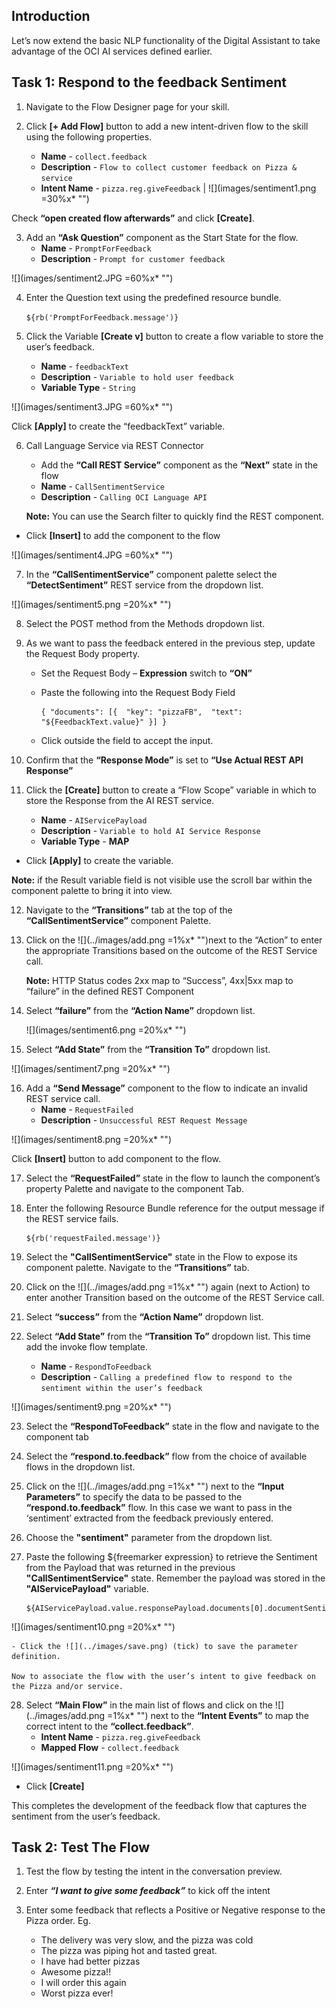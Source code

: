 ## Introduction

Let’s now extend the basic NLP functionality of the Digital Assistant to take advantage of the OCI AI services defined earlier.

## Task 1: Respond to the feedback Sentiment



1.  Navigate to the Flow Designer page for your skill.
	
2.  Click **[+ Add Flow]** button to add a new intent-driven flow to the skill using the following properties.
    *   **Name** - `collect.feedback`
    *   **Description** - `Flow to collect customer feedback on Pizza & service`
    *   **Intent Name** - `pizza.reg.giveFeedback`
| 
![](images/sentiment1.png =30%x*  "")

Check **“open created flow afterwards”** and click **[Create]**.
			

3.  Add an **“Ask Question”** component as the Start State for the flow.
    *   **Name** - `PromptForFeedback`
    *   **Description** - `Prompt for customer feedback`
	

![](images/sentiment2.JPG =60%x*  "")

4.  Enter the Question text using the predefined resource bundle.

    `${rb('PromptForFeedback.message')}`

5.  Click the Variable **[Create v]** button to create a flow variable to store the user’s feedback.
    *   **Name** - `feedbackText`
    *   **Description** - `Variable to hold user feedback`
    *   **Variable Type** - `String`

![](images/sentiment3.JPG =60%x*  "")
		
Click **[Apply]** to create the “feedbackText” variable.

6. Call Language Service via REST Connector

   - Add the **“Call REST Service”** component as the **“Next”** state in the flow
    
    *   **Name** - `CallSentimentService`
    *   **Description** - `Calling OCI Language API`

     **Note:** You can use the Search filter to quickly find the REST component.

 - Click **[Insert]** to add the component to the flow

![](images/sentiment4.JPG =60%x*  "")

				
7. In the **“CallSentimentService”** component palette select the **“DetectSentiment”** REST service from the dropdown list.

![](images/sentiment5.png =20%x*  "")


8. Select the POST method from the Methods dropdown list.

9. As we want to pass the feedback entered in the previous step, update the Request Body property.

   - Set the Request Body – **Expression** switch to **“ON”**
			
   - Paste the following into the Request Body Field

     ```
     { "documents": [{  "key": "pizzaFB",  "text": "${FeedbackText.value}" }] }
     ```
			
   - Click outside the field to accept the input.
			
10. Confirm that the **“Response Mode”** is set to **“Use Actual REST API Response”**
	
11. Click the **[Create]** button to create a “Flow Scope” variable in which to store the Response from the AI REST service.
    *   **Name** - `AIServicePayload`
    *   **Description** - `Variable to hold AI Service Response`
    *   **Variable Type** - **MAP**
		
- Click **[Apply]** to create the variable.
			
**Note:** if the Result variable field is not visible use the scroll bar within the component palette to bring it into view.
	

12. Navigate to the **“Transitions”** tab at the top of the **“CallSentimentService”** component Palette.
	
13. Click on the ![](../images/add.png =1%x*  "")next to the “Action” to enter the appropriate Transitions based on the outcome of the REST Service call.

    **Note:**  HTTP Status codes 2xx map to “Success”, 4xx|5xx map to “failure” in the defined REST Component


14. Select **“failure”** from the **“Action Name”** dropdown list.

    ![](images/sentiment6.png =20%x*  "")


15. Select **“Add State”** from the **“Transition To”** dropdown list.

   ![](images/sentiment7.png =20%x*  "")

16. Add a **“Send Message”** component to the flow to indicate an invalid REST service call.
    *   **Name** - `RequestFailed`
    *   **Description** - `Unsuccessful REST Request Message`

![](images/sentiment8.png =20%x*  "")

Click **[Insert]** button to add component to the flow.
	

17. Select the **“RequestFailed”** state in the flow to launch the component’s property Palette and navigate to the component Tab.
	

18. Enter the following Resource Bundle reference for the output message if the REST service fails.

    ```
    ${rb('requestFailed.message')}
    ```

	
19. Select the **"CallSentimentService"** state in the Flow to expose its component palette. Navigate to the **“Transitions”** tab.
	
20. Click on the ![](../images/add.png =1%x*  "") again (next to Action) to enter another Transition based on the outcome of the REST Service call.
	
21. Select **“success”** from the **“Action Name”** dropdown list.
	
22. Select **“Add State”** from the **“Transition To”** dropdown list.  This time add the invoke flow template.
    *   **Name** - `RespondToFeedback`
    *   **Description** - `Calling a predefined flow to respond to the sentiment within the user’s feedback`


![](images/sentiment9.png =20%x*  "")

23. Select the **“RespondToFeedback”** state in the flow and navigate to the component tab
	
24. Select the **“respond.to.feedback”** flow from the choice of available flows in the dropdown list.
	
25. Click on the ![](../images/add.png =1%x*  "") next to the **“Input Parameters”** to specify the data to be passed to the **“respond.to.feedback”** flow.  In this case we want to pass in the ‘sentiment’ extracted from the feedback previously entered.
	
26. Choose the **"sentiment"** parameter from the dropdown list.
	
27. Paste the following ${freemarker expression} to retrieve the Sentiment from the Payload that was returned in the previous **"CallSentimentService"** state.  Remember the payload was stored in the **"AIServicePayload"** variable.

	```
    ${AIServicePayload.value.responsePayload.documents[0].documentSentiment}
    ```
![](images/sentiment10.png =20%x*  "")

	- Click the ![](../images/save.png) (tick) to save the parameter definition.
			
	Now to associate the flow with the user’s intent to give feedback on the Pizza and/or service.

	
28. Select **“Main Flow”** in the main list of flows and click on the ![](../images/add.png =1%x*  "") next to the **“Intent Events”** to map the correct intent to the **“collect.feedback”**.
    *   **Intent Name** - `pizza.reg.giveFeedback`
    *   **Mapped Flow** - `collect.feedback`

![](images/sentiment11.png =20%x*  "")

- Click **[Create]**
			

This completes the development of the feedback flow that captures the sentiment from the user’s feedback.

<!-- 
====================================================================
= TEST OUT THE FLOW                                                =
====================================================================
-->

## Task 2: Test The Flow
1. Test the flow by testing the intent in the conversation preview.
	

2. Enter _**“I want to give some feedback”**_ to kick off the intent
	

3. Enter some feedback that reflects a Positive or Negative response to the Pizza order.
   Eg.
	- The delivery was very slow, and the pizza was cold
	- The pizza was piping hot and tasted great.
	- I have had better pizzas
	- Awesome pizza!!
	- I will order this again
	- Worst pizza ever!